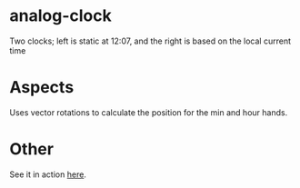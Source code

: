 analog-clock
============

Two clocks; left is static at 12:07, and the right is based on the local current time

Aspects
=======

Uses vector rotations to calculate the position for the min and hour hands.

Other
=====

See it in action [here](http://diachronicpictures.com/).


